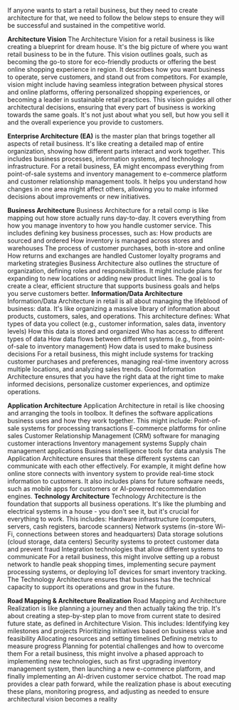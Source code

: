 If anyone wants to start a retail business, but they need to create architecture for that, we need to follow the below steps to ensure they will be successful and sustained in the competitive world.


**Architecture Vision**
The Architecture Vision for a retail business is like creating a blueprint for dream house. It's the big picture of where you want  retail business to be in the future. This vision outlines  goals, such as becoming the go-to store for eco-friendly products or offering the best online shopping experience in  region. It describes how you want business to operate, serve customers, and stand out from competitors.
For example,  vision might include having seamless integration between physical stores and online platforms, offering personalized shopping experiences, or becoming a leader in sustainable retail practices. This vision guides all other architectural decisions, ensuring that every part of  business is working towards the same goals. It's not just about what you sell, but how you sell it and the overall experience you provide to customers.



**Enterprise Architecture (EA)**
 is the master plan that brings together all aspects of  retail business. It's like creating a detailed map of  entire organization, showing how different parts interact and work together. This includes  business processes, information systems, and technology infrastructure.
For a retail business, EA might encompass everything from  point-of-sale systems and inventory management to  e-commerce platform and customer relationship management tools. It helps you understand how changes in one area might affect others, allowing you to make informed decisions about improvements or new initiatives. 


**Business Architecture**
Business Architecture for a retail comp is like mapping out how  store actually runs day-to-day. It covers everything from how you manage inventory to how you handle customer service. This includes defining  key business processes, such as:
How products are sourced and ordered
How inventory is managed across stores and warehouses
The process of customer purchases, both in-store and online
How returns and exchanges are handled
Customer loyalty programs and marketing strategies
Business Architecture also outlines the structure of  organization, defining roles and responsibilities. It might include plans for expanding to new locations or adding new product lines. The goal is to create a clear, efficient structure that supports  business goals and helps you serve customers better.
**Information/Data Architecture**
Information/Data Architecture in retail is all about managing the lifeblood of  business: data. It's like organizing a massive library of information about  products, customers, sales, and operations. This architecture defines:
What types of data you collect (e.g., customer information, sales data, inventory levels)
How this data is stored and organized
Who has access to different types of data
How data flows between different systems (e.g., from point-of-sale to inventory management)
How data is used to make business decisions
For a retail business, this might include systems for tracking customer purchases and preferences, managing real-time inventory across multiple locations, and analyzing sales trends. Good Information Architecture ensures that you have the right data at the right time to make informed decisions, personalize customer experiences, and optimize  operations.


**Application Architecture**
Application Architecture in retail is like choosing and arranging the tools in  toolbox. It defines the software applications  business uses and how they work together. This might include:
Point-of-sale systems for processing transactions
E-commerce platforms for online sales
Customer Relationship Management (CRM) software for managing customer interactions
Inventory management systems
Supply chain management applications
Business intelligence tools for data analysis
The Application Architecture ensures that these different systems can communicate with each other effectively. For example, it might define how  online store connects with  inventory system to provide real-time stock information to customers. It also includes plans for future software needs, such as mobile apps for customers or AI-powered recommendation engines.
**Technology Architecture**
Technology Architecture is the foundation that supports all  business operations. It's like the plumbing and electrical systems in a house - you don't see it, but it's crucial for everything to work. This includes:
Hardware infrastructure (computers, servers, cash registers, barcode scanners)
Network systems (in-store Wi-Fi, connections between stores and headquarters)
Data storage solutions (cloud storage, data centers)
Security systems to protect customer data and prevent fraud
Integration technologies that allow different systems to communicate
For a retail business, this might involve setting up a robust network to handle peak shopping times, implementing secure payment processing systems, or deploying IoT devices for smart inventory tracking. The Technology Architecture ensures that  business has the technical capacity to support its operations and grow in the future.


**Road Mapping & Architecture Realization**
Road Mapping and Architecture Realization is like planning a journey and then actually taking the trip. It's about creating a step-by-step plan to move from  current state to  desired future state, as defined in  Architecture Vision. This includes:
Identifying key milestones and projects
Prioritizing initiatives based on business value and feasibility
Allocating resources and setting timelines
Defining metrics to measure progress
Planning for potential challenges and how to overcome them
For a retail business, this might involve a phased approach to implementing new technologies, such as first upgrading  inventory management system, then launching a new e-commerce platform, and finally implementing an AI-driven customer service chatbot. The road map provides a clear path forward, while the realization phase is about executing these plans, monitoring progress, and adjusting as needed to ensure  architectural vision becomes a reality
